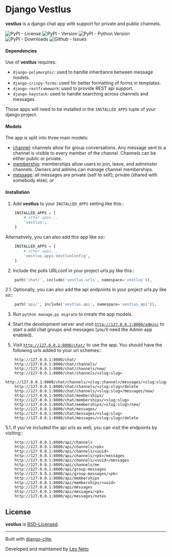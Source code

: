 # Django Vestlus

**vestlus** is a django chat app with support for private and public channels.

![PyPI - License](https://img.shields.io/pypi/l/django-vestlus)
![PyPI - Version](https://img.shields.io/pypi/v/django-vestlus)
![PyPI - Python Version](https://img.shields.io/pypi/pyversions/django-vestlus)
![PyPI - Downloads](https://img.shields.io/pypi/dm/django-vestlus)
![Github - Issues](https://img.shields.io/github/issues/lehvitus/vestlus)

#### Dependencies
Use of **vestlus** requires:
- `django-polymorphic`: used to handle inheritance between message models.
- `django-crispy-forms`: used for better formatting of forms in templates.
- `django-restframework`: used to provide REST api support.
- `django-haystack`: used to handle searching across channels and messages.

Those apps will need to be installed in the ``INSTALLED_APPS`` tuple of your django project.


#### Models
The app is split into three main models:
- [channel](vestlus/models/channel.py): channels allow for group conversations. Any message sent to a channel
is visible to every member of the channel. Channels can be either public or private.
- [membership](vestlus/models/membership.py): memberships allow users to join, leave, and administer channels.
Owners and admins can manage channel memberships.
- [message](vestlus/models/message.py): all messages are private (self to self); private (shared with somebody else); or 


#### Installation
1. Add **vestlus** to your `INSTALLED_APPS` setting like this::
```python
    INSTALLED_APPS = [
        # other apps...
        'vestlus',
    ]
```

Alternatively, you can also add this app like so::
```python
    INSTALLED_APPS = [
        # other apps...
        'vestlus.apps.VestlusConfig',
    ]
```

2. Include the polls URLconf in your project urls.py like this::
```python
    path('chat/', include('vestlus.urls', namespace='vestlus')),
```

2.1. Optionally, you can also add the api endpoints in your project urls.py like so::
```python
    path('api/', include('vestlus.api', namespace='vestlus_api')),
```

3. Run ``python manage.py migrate`` to create the app models.

4. Start the development server and visit [`http://127.0.0.1:8000/admin/`](http://127.0.0.1:8000/admin/)
   to start a add chat groups and messages (you'll need the Admin app enabled).

5. Visit [`http://127.0.0.1:8000/chat/`](http://127.0.0.1:8000/admin/) to use the app. You should have the following urls added to your url schemes::
```
    http://127.0.0.1:8000/chat/
    http://127.0.0.1:8000/chat/channels/
    http://127.0.0.1:8000/chat/channels/new/
    http://127.0.0.1:8000/chat/channels/<slug:slug>
    http://127.0.0.1:8000/chat/channels/<slug:channel>/messages/<slug:slug>/delete
    http://127.0.0.1:8000/chat/channels/<slug:slug>/delete
    http://127.0.0.1:8000/chat/channels/<slug:slug>/messages/new/
    http://127.0.0.1:8000/chat/memberships/
    http://127.0.0.1:8000/chat/memberships/<slug:slug>
    http://127.0.0.1:8000/chat/memberships/<slug:slug>/new/
    http://127.0.0.1:8000/chat/messages/
    http://127.0.0.1:8000/chat/messages/<slug:slug>
    http://127.0.0.1:8000/chat/messages/<slug:slug>/delete
```

5.1. If you've included the api urls as well, you can visit the endpoints by visiting::
```
    http://127.0.0.1:8000/api/channels
    http://127.0.0.1:8000/api/channels/<pk>
    http://127.0.0.1:8000/api/channels/<uuid>
    http://127.0.0.1:8000/api/channels/<pk>/messages
    http://127.0.0.1:8000/api/channels/<uuid>/messages
    http://127.0.0.1:8000/api/channels/me
    http://127.0.0.1:8000/api/group-messages
    http://127.0.0.1:8000/api/group-messages/<pk>
    http://127.0.0.1:8000/api/memberships
    http://127.0.0.1:8000/api/memberships/<uuid>
    http://127.0.0.1:8000/api/messages
    http://127.0.0.1:8000/api/messages/<pk>
    http://127.0.0.1:8000/api/messages/notes
```

## License
**vestlus** is [BSD-Licensed](LICENSE.md).

------

Built with [django-clite](https://github.com/oleoneto/django-clite).

Developed and maintained by [Leo Neto](https://github.com/oleoneto)
